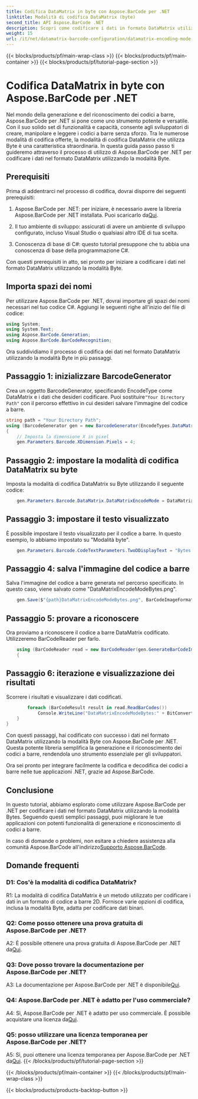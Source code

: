 ```yaml
---
title: Codifica DataMatrix in byte con Aspose.BarCode per .NET
linktitle: Modalità di codifica DataMatrix (byte)
second_title: API Aspose.BarCode .NET
description: Scopri come codificare i dati in formato DataMatrix utilizzando la modalità Byte con Aspose.BarCode per .NET. Segui la nostra guida passo passo per la generazione e il riconoscimento dei codici a barre.
weight: 15
url: /it/net/datamatrix-barcode-configuration/datamatrix-encoding-mode-bytes/
---
```


{{< blocks/products/pf/main-wrap-class >}}
{{< blocks/products/pf/main-container >}}
{{< blocks/products/pf/tutorial-page-section >}}

# Codifica DataMatrix in byte con Aspose.BarCode per .NET

Nel mondo della generazione e del riconoscimento dei codici a barre, Aspose.BarCode per .NET si pone come uno strumento potente e versatile. Con il suo solido set di funzionalità e capacità, consente agli sviluppatori di creare, manipolare e leggere i codici a barre senza sforzo. Tra le numerose modalità di codifica offerte, la modalità di codifica DataMatrix che utilizza Byte è una caratteristica straordinaria. In questa guida passo passo ti guideremo attraverso il processo di utilizzo di Aspose.BarCode per .NET per codificare i dati nel formato DataMatrix utilizzando la modalità Byte.

## Prerequisiti

Prima di addentrarci nel processo di codifica, dovrai disporre dei seguenti prerequisiti:

1.  Aspose.BarCode per .NET: per iniziare, è necessario avere la libreria Aspose.BarCode per .NET installata. Puoi scaricarlo da[Qui](https://releases.aspose.com/barcode/net/).

2. Il tuo ambiente di sviluppo: assicurati di avere un ambiente di sviluppo configurato, incluso Visual Studio o qualsiasi altro IDE di tua scelta.

3. Conoscenza di base di C#: questo tutorial presuppone che tu abbia una conoscenza di base della programmazione C#.

Con questi prerequisiti in atto, sei pronto per iniziare a codificare i dati nel formato DataMatrix utilizzando la modalità Byte.

## Importa spazi dei nomi

Per utilizzare Aspose.BarCode per .NET, dovrai importare gli spazi dei nomi necessari nel tuo codice C#. Aggiungi le seguenti righe all'inizio del file di codice:

```csharp
using System;
using System.Text;
using Aspose.BarCode.Generation;
using Aspose.BarCode.BarCodeRecognition;
```

Ora suddividiamo il processo di codifica dei dati nel formato DataMatrix utilizzando la modalità Byte in più passaggi.

## Passaggio 1: inizializzare BarcodeGenerator

 Crea un oggetto BarcodeGenerator, specificando EncodeType come DataMatrix e i dati che desideri codificare. Puoi sostituire`"Your Directory Path"` con il percorso effettivo in cui desideri salvare l'immagine del codice a barre.

```csharp
string path = "Your Directory Path";
using (BarcodeGenerator gen = new BarcodeGenerator(EncodeTypes.DataMatrix, strBld.ToString()))
{
    // Imposta la dimensione X in pixel
    gen.Parameters.Barcode.XDimension.Pixels = 4;
```

## Passaggio 2: impostare la modalità di codifica DataMatrix su byte

Imposta la modalità di codifica DataMatrix su Byte utilizzando il seguente codice:

```csharp
    gen.Parameters.Barcode.DataMatrix.DataMatrixEncodeMode = DataMatrixEncodeMode.Bytes;
```

## Passaggio 3: impostare il testo visualizzato

È possibile impostare il testo visualizzato per il codice a barre. In questo esempio, lo abbiamo impostato su "Modalità byte".

```csharp
    gen.Parameters.Barcode.CodeTextParameters.TwoDDisplayText = "Bytes mode";
```

## Passaggio 4: salva l'immagine del codice a barre

Salva l'immagine del codice a barre generata nel percorso specificato. In questo caso, viene salvato come "DataMatrixEncodeModeBytes.png".

```csharp
    gen.Save($"{path}DataMatrixEncodeModeBytes.png", BarCodeImageFormat.Png);
```

## Passaggio 5: provare a riconoscere

Ora proviamo a riconoscere il codice a barre DataMatrix codificato. Utilizzeremo BarCodeReader per farlo.

```csharp
    using (BarCodeReader read = new BarCodeReader(gen.GenerateBarCodeImage(), DecodeType.DataMatrix))
    {
```

## Passaggio 6: iterazione e visualizzazione dei risultati

Scorrere i risultati e visualizzare i dati codificati.

```csharp
        foreach (BarCodeResult result in read.ReadBarCodes())
            Console.WriteLine("DataMatrixEncodeModeBytes:" + BitConverter.ToString(result.CodeBytes));
    }
}
```

Con questi passaggi, hai codificato con successo i dati nel formato DataMatrix utilizzando la modalità Byte con Aspose.BarCode per .NET. Questa potente libreria semplifica la generazione e il riconoscimento dei codici a barre, rendendola uno strumento essenziale per gli sviluppatori.

Ora sei pronto per integrare facilmente la codifica e decodifica dei codici a barre nelle tue applicazioni .NET, grazie ad Aspose.BarCode.

## Conclusione

In questo tutorial, abbiamo esplorato come utilizzare Aspose.BarCode per .NET per codificare i dati nel formato DataMatrix utilizzando la modalità Bytes. Seguendo questi semplici passaggi, puoi migliorare le tue applicazioni con potenti funzionalità di generazione e riconoscimento di codici a barre.

 In caso di domande o problemi, non esitare a chiedere assistenza alla comunità Aspose.BarCode all'indirizzo[Supporto Aspose.BarCode](https://forum.aspose.com/c/barcode/13).

## Domande frequenti

### D1: Cos'è la modalità di codifica DataMatrix?

R1: La modalità di codifica DataMatrix è un metodo utilizzato per codificare i dati in un formato di codice a barre 2D. Fornisce varie opzioni di codifica, inclusa la modalità Byte, adatta per codificare dati binari.

### Q2: Come posso ottenere una prova gratuita di Aspose.BarCode per .NET?

 A2: È possibile ottenere una prova gratuita di Aspose.BarCode per .NET da[Qui](https://releases.aspose.com/).

### Q3: Dove posso trovare la documentazione per Aspose.BarCode per .NET?

 A3: La documentazione per Aspose.BarCode per .NET è disponibile[Qui](https://reference.aspose.com/barcode/net/).

### Q4: Aspose.BarCode per .NET è adatto per l'uso commerciale?

A4: Sì, Aspose.BarCode per .NET è adatto per uso commerciale. È possibile acquistare una licenza da[Qui](https://purchase.aspose.com/buy).

### Q5: posso utilizzare una licenza temporanea per Aspose.BarCode per .NET?

 A5: Sì, puoi ottenere una licenza temporanea per Aspose.BarCode per .NET da[Qui](https://purchase.aspose.com/temporary-license/).
{{< /blocks/products/pf/tutorial-page-section >}}

{{< /blocks/products/pf/main-container >}}
{{< /blocks/products/pf/main-wrap-class >}}

{{< blocks/products/products-backtop-button >}}
